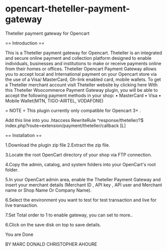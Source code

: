 # opencart-theteller-payment-gateway
Theteller payment gateway for Opencart

== Introduction ==

This is a Theteller payment gateway for Opencart. Theteller is an integrated and secure online payment and collection platform designed to enable individuals, businesses and institutions to make or receive payments online from their homes or offices. Theteller Opencart Payment Gateway allows you to accept local and International payment on your Opencart store via the use of a Visa/ MasterCard, Gh-link enabled card, mobile wallets. To get a Theteller merchant account visit Theteller website by clicking here With this Theteller Woocommerce Payment Gateway plugin, you will be able to accept the following payment methods in your shop: •	MasterCard •	Visa •	Mobile Wallet(MTN, TIGO-AIRTEL, VODAFONE)

= NOTE = This plugin currently only compatible for Opencart 3+ .

Add this line into you .htaccess
RewriteRule ^response/theteller/?$  index.php?route=extension/payment/theteller/callback [L]

== Installation ==

1.Download the plugin zip file
2.Extract the zip file.

3.Locate the root OpenCart directory of your shop via FTP connection.

4.Copy the admin, catalog, and system folders into your OpenCart's root folder.

5.In your OpenCart admin area, enable the Theteller Payment Gateway and insert your merchant details (Merchant ID , API key , API user and Merchant name or Shop Name Or Company Name).

6.Select the environment you want to test for test transaction and live for live transaction.

7.Set Total order to 1 to enable gateway, you can set to more..

6.Click on the save disk on top to save details.

You are Done

BY MARC DONALD CHRISTOPHER AHOURE
